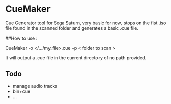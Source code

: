 # CueMaker
Cue Generator tool for Sega Saturn, very basic for now,
stops on the fist .iso file found in the scanned folder
and generates a basic .cue file.

##How to use :

CueMaker -o </.../my_file>.cue -p < folder to scan >

It will output a .cue file in the current directory of no path provided.

## Todo

* manage audio tracks
* bin+cue
* ...
